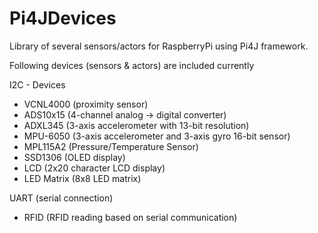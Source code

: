 # Pi4JDevices
Library of several sensors/actors for RaspberryPi using Pi4J framework.

Following devices (sensors & actors) are included currently

I2C - Devices
  * VCNL4000    (proximity sensor)
  * ADS10x15    (4-channel analog -> digital converter)
  * ADXL345     (3-axis accelerometer with 13-bit resolution) 
  * MPU-6050    (3-axis accelerometer and 3-axis gyro 16-bit sensor)
  * MPL115A2    (Pressure/Temperature Sensor)
  * SSD1306     (OLED display)
  * LCD         (2x20 character LCD display)
  * LED Matrix  (8x8 LED matrix)
  
UART (serial connection)
  * RFID        (RFID reading based on serial communication)

